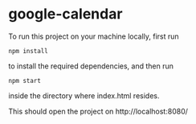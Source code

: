 # google-calendar

To run this project on your machine locally, first run

```
npm install
```

to install the required dependencies, and then run

```
npm start
```

inside the directory where index.html resides.

This should open the project on http://localhost:8080/
